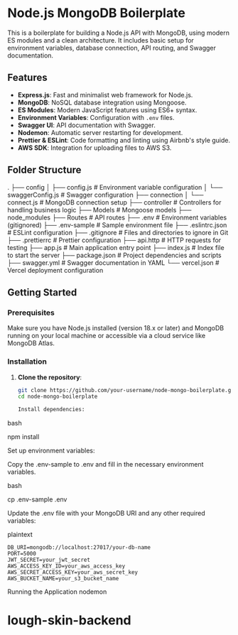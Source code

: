 # Node.js MongoDB Boilerplate

This is a boilerplate for building a Node.js API with MongoDB, using modern ES modules and a clean architecture. It includes basic setup for environment variables, database connection, API routing, and Swagger documentation.

## Features

- **Express.js**: Fast and minimalist web framework for Node.js.
- **MongoDB**: NoSQL database integration using Mongoose.
- **ES Modules**: Modern JavaScript features using ES6+ syntax.
- **Environment Variables**: Configuration with `.env` files.
- **Swagger UI**: API documentation with Swagger.
- **Nodemon**: Automatic server restarting for development.
- **Prettier & ESLint**: Code formatting and linting using Airbnb's style guide.
- **AWS SDK**: Integration for uploading files to AWS S3.

## Folder Structure

.
├── config
│ ├── config.js # Environment variable configuration
│ └── swaggerConfig.js # Swagger configuration
├── connection
│ └── connect.js # MongoDB connection setup
├── controller # Controllers for handling business logic
├── Models # Mongoose models
├── node_modules
├── Routes # API routes
├── .env # Environment variables (gitignored)
├── .env-sample # Sample environment file
├── .eslintrc.json # ESLint configuration
├── .gitignore # Files and directories to ignore in Git
├── .prettierrc # Prettier configuration
├── api.http # HTTP requests for testing
├── app.js # Main application entry point
├── index.js # Index file to start the server
├── package.json # Project dependencies and scripts
├── swagger.yml # Swagger documentation in YAML
└── vercel.json # Vercel deployment configuration

## Getting Started

### Prerequisites

Make sure you have Node.js installed (version 18.x or later) and MongoDB running on your local machine or accessible via a cloud service like MongoDB Atlas.

### Installation

1. **Clone the repository**:

   ```bash
   git clone https://github.com/your-username/node-mongo-boilerplate.git
   cd node-mongo-boilerplate

   Install dependencies:
   ```

bash

npm install

Set up environment variables:

Copy the .env-sample to .env and fill in the necessary environment variables.

bash

cp .env-sample .env

Update the .env file with your MongoDB URI and any other required variables:

plaintext

    DB_URI=mongodb://localhost:27017/your-db-name
    PORT=5000
    JWT_SECRET=your_jwt_secret
    AWS_ACCESS_KEY_ID=your_aws_access_key
    AWS_SECRET_ACCESS_KEY=your_aws_secret_key
    AWS_BUCKET_NAME=your_s3_bucket_name

Running the Application
nodemon
# lough-skin-backend

